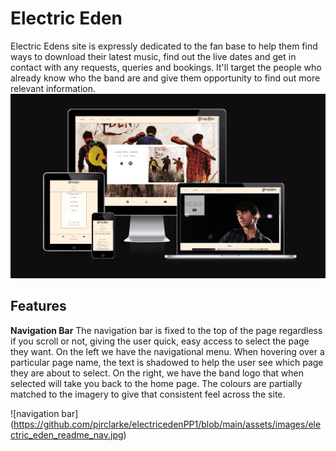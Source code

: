 # Electric Eden
Electric Edens site is expressly dedicated to the fan base to help them find ways to download their latest music, find out the live dates and get in contact with any requests, queries and bookings. It'll target the people who already know who the band are and give them opportunity to find out more relevant information. 
![responsive mockup](https://github.com/pjrclarke/electricedenPP1/blob/main/assets/images/electric_eden_readme1.jpg)

## Features

 __Navigation Bar__
The navigation bar is fixed to the top of the page regardless if you scroll or not, giving the user quick, easy access to select the page they want. On the left we have the navigational menu. When hovering over a particular page name, the text is shadowed to help the user see which page they are about to select. On the right, we have the band logo that when selected will take you back to the home page. The colours are partially matched to the imagery to give that consistent feel across the site. 

![navigation bar] (https://github.com/pjrclarke/electricedenPP1/blob/main/assets/images/electric_eden_readme_nav.jpg)


